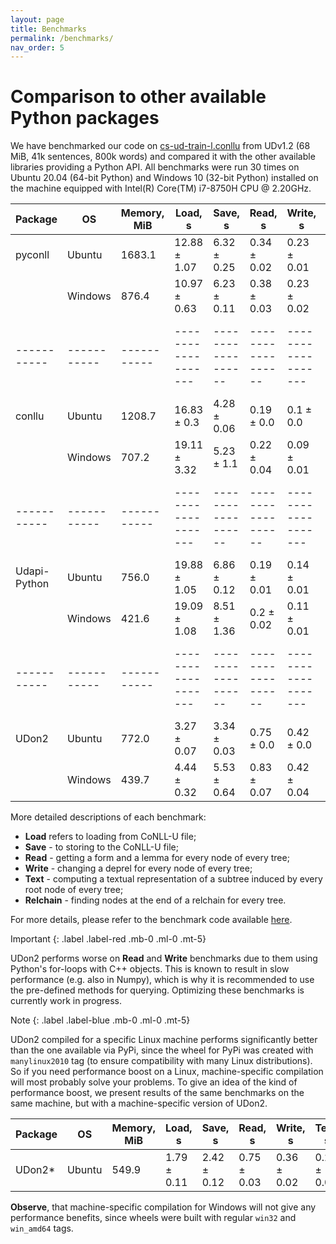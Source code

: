 ```yaml
---
layout: page
title: Benchmarks
permalink: /benchmarks/
nav_order: 5
---
```


# Comparison to other available Python packages
We have benchmarked our code on [cs-ud-train-l.conllu](https://github.com/UniversalDependencies/UD_Czech-PDT/raw/r1.2/cs-ud-train-l.conllu) from UDv1.2 (68 MiB, 41k sentences, 800k words) and compared it with the other available libraries providing a Python API. All benchmarks were run 30 times on Ubuntu 20.04 (64-bit Python) and Windows 10 (32-bit Python) installed on the machine equipped with Intel(R) Core(TM) i7-8750H CPU @ 2.20GHz. 

| Package     | OS          | Memory, MiB | Load, s             | Save, s            | Read, s            | Write, s            | Text, s            | Relchain, s        |
| ----------- | ----------- | ----------- | ------------------- | ------------------ | ------------------ | ------------------- | ------------------ | ------------------ |
| pyconll     | Ubuntu      | 1683.1      | 12.88 &plusmn; 1.07 | 6.32 &plusmn; 0.25 | 0.34 &plusmn; 0.02 | 0.23 &plusmn; 0.01  | NA                 | 0.47 &plusmn; 0.02 |
|             | Windows     | 876.4       | 10.97 &plusmn; 0.63 | 6.23 &plusmn; 0.11 | 0.38 &plusmn; 0.03 | 0.23 &plusmn; 0.02  | NA                 | 0.54 &plusmn; 0.04 |
| ----------- | ----------- | ----------- | ------------------- | ------------------ | ------------------ | ------------------- | ------------------ | ------------------ |
| conllu      | Ubuntu      | 1208.7      | 16.83 &plusmn; 0.3  | 4.28 &plusmn; 0.06 | 0.19 &plusmn; 0.0  | 0.1 &plusmn; 0.0    | NA                 | 0.25 &plusmn; 0.02 |
|             | Windows     | 707.2       | 19.11 &plusmn; 3.32 | 5.23 &plusmn; 1.1  | 0.22 &plusmn; 0.04 | 0.09 &plusmn; 0.01  | NA                 | 0.3 &plusmn; 0.06  |
| ----------- | ----------- | ----------- | ------------------- | ------------------ | ------------------ | ------------------- | ------------------ | ------------------ |
| Udapi-Python| Ubuntu      | 756.0       | 19.88 &plusmn; 1.05 | 6.86 &plusmn; 0.12 | 0.19 &plusmn; 0.01 | 0.14 &plusmn; 0.01  | 0.94 &plusmn; 0.03 | 0.16 &plusmn; 0.01 |
|             | Windows     | 421.6       | 19.09 &plusmn; 1.08 | 8.51 &plusmn; 1.36 | 0.2 &plusmn; 0.02  | 0.11 &plusmn; 0.01  | 1.01 &plusmn; 0.1  | 0.15 &plusmn; 0.01 |
| ----------- | ----------- | ----------- | ------------------- | ------------------ | ------------------ | ------------------- | ------------------ | ------------------ |
| UDon2       | Ubuntu      | 772.0       | 3.27 &plusmn; 0.07  | 3.34 &plusmn; 0.03 | 0.75 &plusmn; 0.0  | 0.42 &plusmn; 0.0   | 0.24 &plusmn; 0.0  | 0.14 &plusmn; 0.0  |
|             | Windows     | 439.7       | 4.44 &plusmn; 0.32  | 5.53 &plusmn; 0.64 | 0.83 &plusmn; 0.07 | 0.42 &plusmn; 0.04  | 0.41 &plusmn; 0.34 | 0.15 &plusmn; 0.01 |


More detailed descriptions of each benchmark:
- **Load** refers to loading from CoNLL-U file;
- **Save** - to storing to the CoNLL-U file;
- **Read** - getting a form and a lemma for every node of every tree;
- **Write** - changing a deprel for every node of every tree;
- **Text** - computing a textual representation of a subtree induced by every root node of every tree;
- **Relchain** - finding nodes at the end of a relchain for every tree.

For more details, please refer to the benchmark code available [here](https://github.com/udon2/udon2/tree/master/benchmarks).

Important
{: .label .label-red .mb-0 .ml-0 .mt-5}

UDon2 performs worse on **Read** and **Write** benchmarks due to them using Python's for-loops with C++ objects. This is known to result in slow performance (e.g. also in Numpy), which is why it is recommended to use the pre-defined methods for querying. Optimizing these benchmarks is currently work in progress.


Note
{: .label .label-blue .mb-0 .ml-0 .mt-5}

UDon2 compiled for a specific Linux machine performs significantly better than the one available via PyPi, since the wheel for PyPi was created with `manylinux2010` tag (to ensure compatibility with many Linux distributions). So if you need performance boost on a Linux, machine-specific compilation will most probably solve your problems. To give an idea of the kind of performance boost, we present results of the same benchmarks on the same machine, but with a machine-specific version of UDon2.

| Package     | OS          | Memory, MiB | Load, s             | Save, s            | Read, s            | Write, s            | Text, s            | Relchain, s        |
| ----------- | ----------- | ----------- | ------------------- | ------------------ | ------------------ | ------------------- | ------------------ | ------------------ |
| UDon2*       | Ubuntu      | 549.9       | 1.79 &plusmn; 0.11  | 2.42 &plusmn; 0.12 | 0.75 &plusmn; 0.03  | 0.36 &plusmn; 0.02   | 0.2 &plusmn; 0.01  | 0.1 &plusmn; 0.0  |

**Observe**, that machine-specific compilation for Windows will not give any performance benefits, since wheels were built with regular `win32` and `win_amd64` tags.
